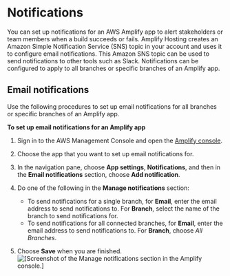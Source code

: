 # Notifications<a name="notifications"></a>

You can set up notifications for an AWS Amplify app to alert stakeholders or team members when a build succeeds or fails\. Amplify Hosting creates an Amazon Simple Notification Service \(SNS\) topic in your account and uses it to configure email notifications\. This Amazon SNS topic can be used to send notifications to other tools such as Slack\. Notifications can be configured to apply to all branches or specific branches of an Amplify app\.

## Email notifications<a name="email-notifications"></a>

Use the following procedures to set up email notifications for all branches or specific branches of an Amplify app\.

**To set up email notifications for an Amplify app**

1. Sign in to the AWS Management Console and open the [Amplify console](https://console.aws.amazon.com/amplify/)\.

1. Choose the app that you want to set up email notifications for\.

1. In the navigation pane, choose **App settings**, **Notifications**, and then in the **Email notifications** section, choose **Add notification**\. 

1. Do one of the following in the **Manage notifications** section:
   + To send notifications for a single branch, for **Email**, enter the email address to send notifications to\. For **Branch**, select the name of the branch to send notifications for\. 
   +  To send notifications for all connected branches, for **Email**, enter the email address to send notifications to\. For **Branch**, choose *All Branches*\.

1. Choose **Save** when you are finished\.  
![\[Screenshot of the Manage notifications section in the Amplify console.\]](http://docs.aws.amazon.com/amplify/latest/userguide/images/amplify-notifications-email.png)